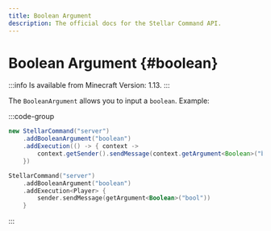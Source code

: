 ```yaml
---
title: Boolean Argument
description: The official docs for the Stellar Command API.
---
```


# Boolean Argument {#boolean}

:::info
Is available from Minecraft Version: 1.13.
:::

The `BooleanArgument` allows you to input a `boolean`. Example:

:::code-group
```Java
new StellarCommand("server")
    .addBooleanArgument("boolean")
    .addExecution(() -> { context ->
        context.getSender().sendMessage(context.getArgument<Boolean>("bool"))
    })
```
```Kotlin
StellarCommand("server")
    .addBooleanArgument("boolean")
    .addExecution<Player> {
        sender.sendMessage(getArgument<Boolean>("bool"))
    }
```
:::